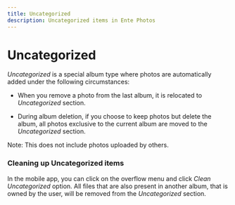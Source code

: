```yaml
---
title: Uncategorized
description: Uncategorized items in Ente Photos
---
```


# Uncategorized

_Uncategorized_ is a special album type where photos are automatically added
under the following circumstances:

-   When you remove a photo from the last album, it is relocated to
    _Uncategorized_ section.

-   During album deletion, if you choose to keep photos but delete the album,
    all photos exclusive to the current album are moved to the _Uncategorized_
    section.

Note: This does not include photos uploaded by others.

### Cleaning up Uncategorized items

In the mobile app, you can click on the overflow menu and click _Clean
Uncategorized_ option. All files that are also present in another album, that is
owned by the user, will be removed from the _Uncategorized_ section.
